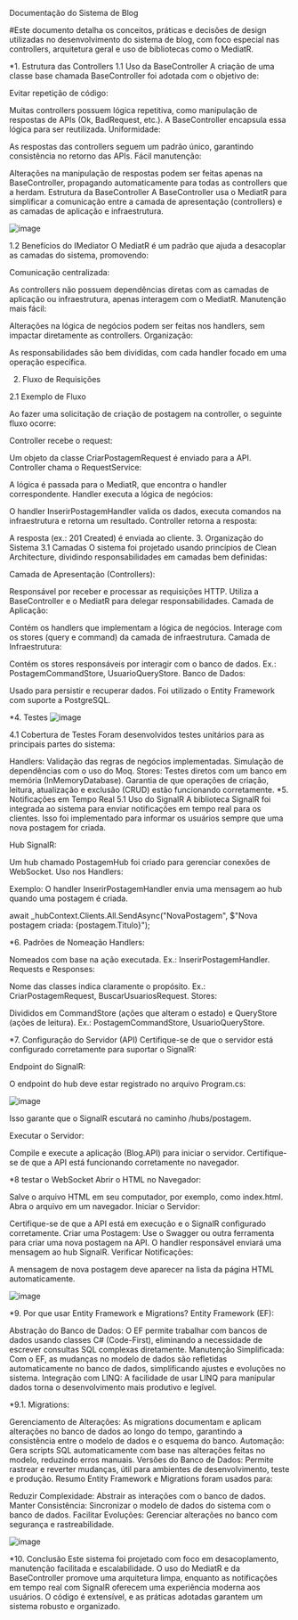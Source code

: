 Documentação do Sistema de Blog

#Este documento detalha os conceitos, práticas e decisões de design utilizadas no desenvolvimento do sistema de blog, com foco especial nas controllers, arquitetura geral e uso de bibliotecas como o MediatR.

*1. Estrutura das Controllers
1.1 Uso da BaseController
A criação de uma classe base chamada BaseController foi adotada com o objetivo de:

Evitar repetição de código:

Muitas controllers possuem lógica repetitiva, como manipulação de respostas de APIs (Ok, BadRequest, etc.).
A BaseController encapsula essa lógica para ser reutilizada.
Uniformidade:

As respostas das controllers seguem um padrão único, garantindo consistência no retorno das APIs.
Fácil manutenção:

Alterações na manipulação de respostas podem ser feitas apenas na BaseController, propagando automaticamente para todas as controllers que a herdam.
Estrutura da BaseController
A BaseController usa o MediatR para simplificar a comunicação entre a camada de apresentação (controllers) e as camadas de aplicação e infraestrutura.

![image](https://github.com/user-attachments/assets/5912ce00-c541-42b9-8154-ca7db1f7e82a)

1.2 Benefícios do IMediator
O MediatR é um padrão que ajuda a desacoplar as camadas do sistema, promovendo:

Comunicação centralizada:

As controllers não possuem dependências diretas com as camadas de aplicação ou infraestrutura, apenas interagem com o MediatR.
Manutenção mais fácil:

Alterações na lógica de negócios podem ser feitas nos handlers, sem impactar diretamente as controllers.
Organização:

As responsabilidades são bem divididas, com cada handler focado em uma operação específica.

2. Fluxo de Requisições

2.1 Exemplo de Fluxo

Ao fazer uma solicitação de criação de postagem na controller, o seguinte fluxo ocorre:

Controller recebe o request:

Um objeto da classe CriarPostagemRequest é enviado para a API.
Controller chama o RequestService:

A lógica é passada para o MediatR, que encontra o handler correspondente.
Handler executa a lógica de negócios:

O handler InserirPostagemHandler valida os dados, executa comandos na infraestrutura e retorna um resultado.
Controller retorna a resposta:

A resposta (ex.: 201 Created) é enviada ao cliente.
3. Organização do Sistema
3.1 Camadas
O sistema foi projetado usando princípios de Clean Architecture, dividindo responsabilidades em camadas bem definidas:

Camada de Apresentação (Controllers):

Responsável por receber e processar as requisições HTTP.
Utiliza a BaseController e o MediatR para delegar responsabilidades.
Camada de Aplicação:

Contém os handlers que implementam a lógica de negócios.
Interage com os stores (query e command) da camada de infraestrutura.
Camada de Infraestrutura:

Contém os stores responsáveis por interagir com o banco de dados.
Ex.: PostagemCommandStore, UsuarioQueryStore.
Banco de Dados:

Usado para persistir e recuperar dados. Foi utilizado o Entity Framework com suporte a PostgreSQL.

*4. Testes
![image](https://github.com/user-attachments/assets/8dcb748b-3a9a-4d6f-9d79-c874146069cb)

4.1 Cobertura de Testes
Foram desenvolvidos testes unitários para as principais partes do sistema:

Handlers:
Validação das regras de negócios implementadas.
Simulação de dependências com o uso do Moq.
Stores:
Testes diretos com um banco em memória (InMemoryDatabase).
Garantia de que operações de criação, leitura, atualização e exclusão (CRUD) estão funcionando corretamente.
*5. Notificações em Tempo Real
5.1 Uso do SignalR
A biblioteca SignalR foi integrada ao sistema para enviar notificações em tempo real para os clientes. Isso foi implementado para informar os usuários sempre que uma nova postagem for criada.

Hub SignalR:

Um hub chamado PostagemHub foi criado para gerenciar conexões de WebSocket.
Uso nos Handlers:

Exemplo: O handler InserirPostagemHandler envia uma mensagem ao hub quando uma postagem é criada.

await _hubContext.Clients.All.SendAsync("NovaPostagem", $"Nova postagem criada: {postagem.Titulo}");


*6. Padrões de Nomeação
Handlers:

Nomeados com base na ação executada. Ex.: InserirPostagemHandler.
Requests e Responses:

Nome das classes indica claramente o propósito. Ex.: CriarPostagemRequest, BuscarUsuariosRequest.
Stores:

Divididos em CommandStore (ações que alteram o estado) e QueryStore (ações de leitura).
Ex.: PostagemCommandStore, UsuarioQueryStore.

*7. Configuração do Servidor (API)
Certifique-se de que o servidor está configurado corretamente para suportar o SignalR:

Endpoint do SignalR:

O endpoint do hub deve estar registrado no arquivo Program.cs:

![image](https://github.com/user-attachments/assets/3d698b58-2784-488f-b05d-937e73136fa4)

Isso garante que o SignalR escutará no caminho /hubs/postagem.

Executar o Servidor:

Compile e execute a aplicação (Blog.API) para iniciar o servidor. Certifique-se de que a API está funcionando corretamente no navegador.

*8 testar o WebSocket
Abrir o HTML no Navegador:

Salve o arquivo HTML em seu computador, por exemplo, como index.html.
Abra o arquivo em um navegador.
Iniciar o Servidor:

Certifique-se de que a API está em execução e o SignalR configurado corretamente.
Criar uma Postagem:
Use o Swagger ou outra ferramenta para criar uma nova postagem na API. O handler responsável enviará uma mensagem ao hub SignalR.
Verificar Notificações:

A mensagem de nova postagem deve aparecer na lista da página HTML automaticamente.

![image](https://github.com/user-attachments/assets/2b5b3326-eb0d-4e45-9f8f-cbb16a6c34ed)

*9. Por que usar Entity Framework e Migrations?
Entity Framework (EF):

Abstração do Banco de Dados: O EF permite trabalhar com bancos de dados usando classes C# (Code-First), eliminando a necessidade de escrever consultas SQL complexas diretamente.
Manutenção Simplificada: Com o EF, as mudanças no modelo de dados são refletidas automaticamente no banco de dados, simplificando ajustes e evoluções no sistema.
Integração com LINQ: A facilidade de usar LINQ para manipular dados torna o desenvolvimento mais produtivo e legível.


*9.1. Migrations:

Gerenciamento de Alterações: As migrations documentam e aplicam alterações no banco de dados ao longo do tempo, garantindo a consistência entre o modelo de dados e o esquema do banco.
Automação: Gera scripts SQL automaticamente com base nas alterações feitas no modelo, reduzindo erros manuais.
Versões do Banco de Dados: Permite rastrear e reverter mudanças, útil para ambientes de desenvolvimento, teste e produção.
Resumo
Entity Framework e Migrations foram usados para:

Reduzir Complexidade: Abstrair as interações com o banco de dados.
Manter Consistência: Sincronizar o modelo de dados do sistema com o banco de dados.
Facilitar Evoluções: Gerenciar alterações no banco com segurança e rastreabilidade.

![image](https://github.com/user-attachments/assets/249fc473-befb-4eb4-8936-cb640af9fe58)

*10. Conclusão
Este sistema foi projetado com foco em desacoplamento, manutenção facilitada e escalabilidade. O uso do MediatR e da BaseController promove uma arquitetura limpa, enquanto as notificações em tempo real com SignalR oferecem uma experiência moderna aos usuários. O código é extensível, e as práticas adotadas garantem um sistema robusto e organizado.


